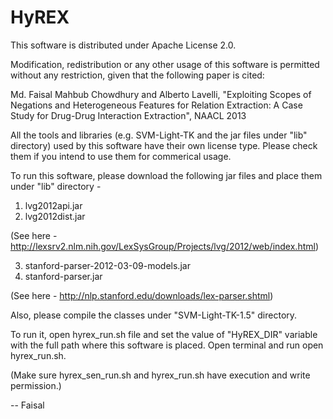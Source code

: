 HyREX
=====

This software is distributed under Apache License 2.0.

Modification, redistribution or any other usage of this software is permitted without any restriction, given that the following paper is cited:

  Md. Faisal Mahbub Chowdhury and Alberto Lavelli, "Exploiting Scopes of Negations and Heterogeneous Features for Relation Extraction: A Case Study for Drug-Drug Interaction Extraction", NAACL 2013

All the tools and libraries (e.g. SVM-Light-TK and the jar files under "lib" directory) used by this software have their own license type. Please check them if you intend to use them for commerical usage.

To run this software, please download the following jar files and place them under "lib" directory -

1. lvg2012api.jar
2. lvg2012dist.jar

(See here - http://lexsrv2.nlm.nih.gov/LexSysGroup/Projects/lvg/2012/web/index.html)

3. stanford-parser-2012-03-09-models.jar
4. stanford-parser.jar

(See here - http://nlp.stanford.edu/downloads/lex-parser.shtml)

Also, please compile the classes under "SVM-Light-TK-1.5" directory.

To run it, open hyrex_run.sh file and set the value of "HyREX_DIR" variable with the full path where this software is placed.
Open terminal and run open hyrex_run.sh.

(Make sure hyrex_sen_run.sh and hyrex_run.sh have execution and write permission.)


-- Faisal

